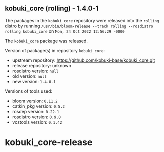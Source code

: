 ## kobuki_core (rolling) - 1.4.0-1

The packages in the `kobuki_core` repository were released into the `rolling` distro by running `/usr/bin/bloom-release --track rolling --rosdistro rolling kobuki_core` on `Mon, 24 Oct 2022 12:56:29 -0000`

The `kobuki_core` package was released.

Version of package(s) in repository `kobuki_core`:

- upstream repository: https://github.com/kobuki-base/kobuki_core.git
- release repository: unknown
- rosdistro version: `null`
- old version: `null`
- new version: `1.4.0-1`

Versions of tools used:

- bloom version: `0.11.2`
- catkin_pkg version: `0.5.2`
- rosdep version: `0.22.1`
- rosdistro version: `0.9.0`
- vcstools version: `0.1.42`


# kobuki_core-release
